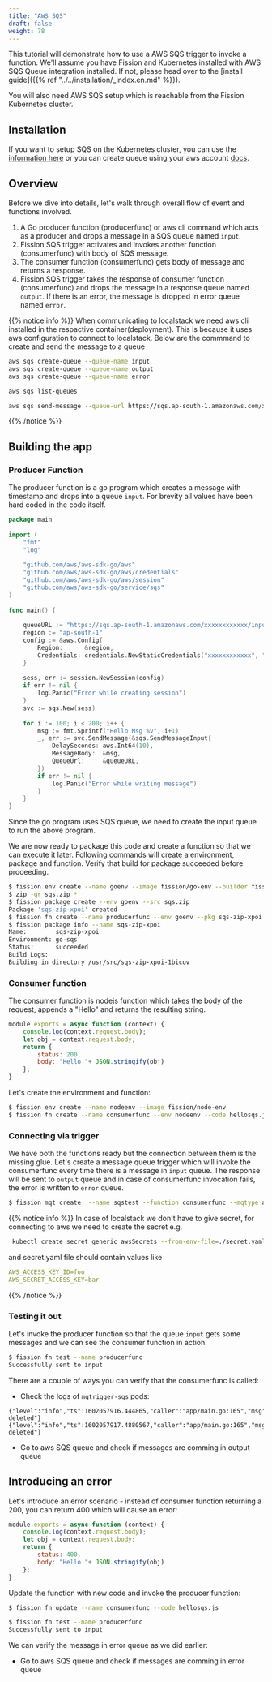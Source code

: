 ```yaml
---
title: "AWS SQS"
draft: false
weight: 78
---
```


This tutorial will demonstrate how to use a AWS SQS trigger to invoke a function.
We'll assume you have Fission and Kubernetes installed with AWS SQS Queue integration installed.
If not, please head over to the [install guide]({{% ref "../../installation/_index.en.md" %}}).

You will also need AWS SQS setup which is reachable from the Fission Kubernetes cluster.

## Installation

If you want to setup SQS on the Kubernetes cluster, you can use the [information here](https://github.com/localstack/localstack) or you can create queue using your aws account [docs](https://docs.aws.amazon.com/AWSSimpleQueueService/latest/SQSDeveloperGuide/sqs-setting-up.html).

## Overview

Before we dive into details, let's walk through overall flow of event and functions involved.

1. A Go producer function (producerfunc) or aws cli command which acts as a producer and drops a message in a SQS queue named `input`.
2. Fission SQS trigger activates and invokes another function (consumerfunc) with body of SQS message.
3. The consumer function (consumerfunc) gets body of message and returns a response.
4. Fission SQS trigger takes the response of consumer function (consumerfunc) and drops the message in a response queue named `output`.
   If there is an error, the message is dropped in error queue named `error`.

{{% notice info %}}
When communicating to localstack we need aws cli installed in the respactive container(deployment). This is because it uses aws configuration to connect to localstack.
Below are the commmand to create and send the message to a queue

```bash
aws sqs create-queue --queue-name input
aws sqs create-queue --queue-name output
aws sqs create-queue --queue-name error

aws sqs list-queues

aws sqs send-message --queue-url https://sqs.ap-south-1.amazonaws.com/xxxxxxxx/input --message-body 'Test Message!'
```
{{% /notice %}}

## Building the app

### Producer Function

The producer function is a go program which creates a message with timestamp and drops into a queue `input`.
For brevity all values have been hard coded in the code itself.

``` go
package main
​
import (
	"fmt"
	"log"
​
	"github.com/aws/aws-sdk-go/aws"
	"github.com/aws/aws-sdk-go/aws/credentials"
	"github.com/aws/aws-sdk-go/aws/session"
	"github.com/aws/aws-sdk-go/service/sqs"
)
​
func main() {
​
	queueURL := "https://sqs.ap-south-1.amazonaws.com/xxxxxxxxxxxx/input"
	region := "ap-south-1"
	config := &aws.Config{
		Region:      &region,
		Credentials: credentials.NewStaticCredentials("xxxxxxxxxxxx", "xxxxxxxxxx", ""),
	}
​
	sess, err := session.NewSession(config)
	if err != nil {
		log.Panic("Error while creating session")
	}
	svc := sqs.New(sess)
​
	for i := 100; i < 200; i++ {
		msg := fmt.Sprintf("Hello Msg %v", i+1)
		_, err := svc.SendMessage(&sqs.SendMessageInput{
			DelaySeconds: aws.Int64(10),
			MessageBody:  &msg,
			QueueUrl:     &queueURL,
		})
		if err != nil {
			log.Panic("Error while writing message")
		}
	}
}
```

Since the go program uses SQS queue, we need to create the input queue to run the above program.

We are now ready to package this code and create a function so that we can execute it later.
Following commands will create a environment, package and function.
Verify that build for package succeeded before proceeding.

```sh
$ fission env create --name goenv --image fission/go-env --builder fission/go-builder
$ zip -qr sqs.zip *
$ fission package create --env goenv --src sqs.zip
Package 'sqs-zip-xpoi' created
$ fission fn create --name producerfunc --env goenv --pkg sqs-zip-xpoi --entrypoint Handler
$ fission package info --name sqs-zip-xpoi
Name:        sqs-zip-xpoi
Environment: go-sqs
Status:      succeeded
Build Logs:
Building in directory /usr/src/sqs-zip-xpoi-1bicov
```

### Consumer function

The consumer function is nodejs function which takes the body of the request, appends a "Hello" and returns the resulting string.

```js
module.exports = async function (context) {
    console.log(context.request.body);
    let obj = context.request.body;
    return {
        status: 200,
        body: "Hello "+ JSON.stringify(obj)
    };
}
```

Let's create the environment and function:

```bash
$ fission env create --name nodeenv --image fission/node-env
$ fission fn create --name consumerfunc --env nodeenv --code hellosqs.js
```

### Connecting via trigger

We have both the functions ready but the connection between them is the missing glue.
Let's create a message queue trigger which will invoke the consumerfunc every time there is a message in `input` queue.
The response will be sent to `output` queue and in case of consumerfunc invocation fails, the error is written to `error` queue.

```bash
$ fission mqt create  --name sqstest --function consumerfunc --mqtype aws-sqs-queue --topic input --resptopic output --mqtkind keda --errortopic error --maxretries 3 --metadata queueURL=https://sqs.ap-south-1.amazonaws.com/xxxxxxxx/input --metadata awsRegion=ap-south-1 --cooldownperiod=30 --pollinginterval=5 --secret awsSecrets
```

{{% notice info %}}
In case of localstack we don't have to give secret, for connecting to aws we need to create the secret e.g.
```bash
 kubectl create secret generic awsSecrets --from-env-file=./secret.yaml
 ```
and secret.yaml file should contain values like
```yaml
AWS_ACCESS_KEY_ID=foo
AWS_SECRET_ACCESS_KEY=bar
```
{{% /notice %}}

### Testing it out

Let's invoke the producer function so that the queue `input` gets some messages and we can see the consumer function in action.

```bash
$ fission fn test --name producerfunc
Successfully sent to input
```

There are a couple of ways you can verify that the consumerfunc is called:

- Check the logs of `mqtrigger-sqs` pods:

```text
{"level":"info","ts":1602057916.444865,"caller":"app/main.go:165","msg":"message deleted"}
{"level":"info","ts":1602057917.4880567,"caller":"app/main.go:165","msg":"message deleted"}
```

- Go to aws SQS queue and check if messages are comming in output queue


## Introducing an error

Let's introduce an error scenario - instead of consumer function returning a 200, you can return 400 which will cause an error:

```js
module.exports = async function (context) {
    console.log(context.request.body);
    let obj = context.request.body;
    return {
        status: 400,
        body: "Hello "+ JSON.stringify(obj)
    };
}
```

Update the function with new code and invoke the producer function:

```bash
$ fission fn update --name consumerfunc --code hellosqs.js

$ fission fn test --name producerfunc
Successfully sent to input
```

We can verify the message in error queue as we did earlier:

- Go to aws SQS queue and check if messages are comming in error queue

